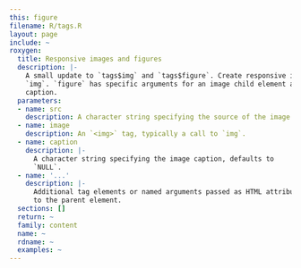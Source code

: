 ```yaml
---
this: figure
filename: R/tags.R
layout: page
include: ~
roxygen:
  title: Responsive images and figures
  description: |-
    A small update to `tags$img` and `tags$figure`. Create responsive images with
    `img`. `figure` has specific arguments for an image child element and image
    caption.
  parameters:
  - name: src
    description: A character string specifying the source of the image.
  - name: image
    description: An `<img>` tag, typically a call to `img`.
  - name: caption
    description: |-
      A character string specifying the image caption, defaults to
      `NULL`.
  - name: '...'
    description: |-
      Additional tag elements or named arguments passed as HTML attributes
      to the parent element.
  sections: []
  return: ~
  family: content
  name: ~
  rdname: ~
  examples: ~
---
```


